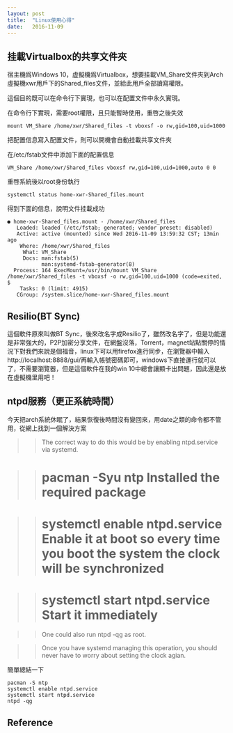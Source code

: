 ```yaml
---
layout: post
title:  "Linux使用心得"
date:   2016-11-09
---
```


## 挂載Virtualbox的共享文件夾

宿主機爲Windows 10，虛擬機爲Virtualbox，想要挂載VM_Share文件夾到Arch虛擬機xwr用戶下的Shared_files文件，並給此用戶全部讀寫權限。

這個目的既可以在命令行下實現，也可以在配置文件中永久實現。

在命令行下實現，需要root權限，且只能暫時使用，重啓之後失效

```
mount VM_Share /home/xwr/Shared_files -t vboxsf -o rw,gid=100,uid=1000
```

把配置信息寫入配置文件，則可以開機會自動挂載共享文件夾

在/etc/fstab文件中添加下面的配置信息

```
VM_Share /home/xwr/Shared_files vboxsf rw,gid=100,uid=1000,auto 0 0
```

重啓系統後以root身份執行

```
systemctl status home-xwr-Shared_files.mount 
```

得到下面的信息，說明文件挂載成功

```
● home-xwr-Shared_files.mount - /home/xwr/Shared_files
   Loaded: loaded (/etc/fstab; generated; vendor preset: disabled)
   Active: active (mounted) since Wed 2016-11-09 13:59:32 CST; 13min ago
    Where: /home/xwr/Shared_files
     What: VM_Share
     Docs: man:fstab(5)
           man:systemd-fstab-generator(8)
  Process: 164 ExecMount=/usr/bin/mount VM_Share /home/xwr/Shared_files -t vboxsf -o rw,gid=100,uid=1000 (code=exited, $
    Tasks: 0 (limit: 4915)
   CGroup: /system.slice/home-xwr-Shared_files.mount
```

## Resilio(BT Sync)

這個軟件原來叫做BT Sync，後來改名字成Resilio了，雖然改名字了，但是功能還是非常強大的，P2P加密分享文件，在網盤沒落，Torrent，magnet站點關停的情況下對我們來說是個福音，linux下可以用firefox進行同步，在瀏覽器中輸入http://localhost:8888/gui/再輸入帳號密碼即可，windows下直接運行就可以了，不需要瀏覽器，但是這個軟件在我的win 10中總會讓顯卡出問題，因此還是放在虛擬機里用吧！


## ntpd服務（更正系統時間）

今天把arch系統休眠了，結果恢復後時間沒有變回來，用date之類的命令都不管用，從網上找到一個解決方案

>>The correct way to do this would be by enabling ntpd.service via systemd.

>># pacman -Syu ntp Installed the required package

>># systemctl enable ntpd.service Enable it at boot so every time you boot the system the clock will be synchronized

>># systemctl start ntpd.service Start it immediately

>>One could also run ntpd -qg as root.

>>Once you have systemd managing this operation, you should never have to worry about setting the clock agian.

簡單總結一下

```
pacman -S ntp
systemctl enable ntpd.service
systemctl start ntpd.service
ntpd -qg
```

## Reference

